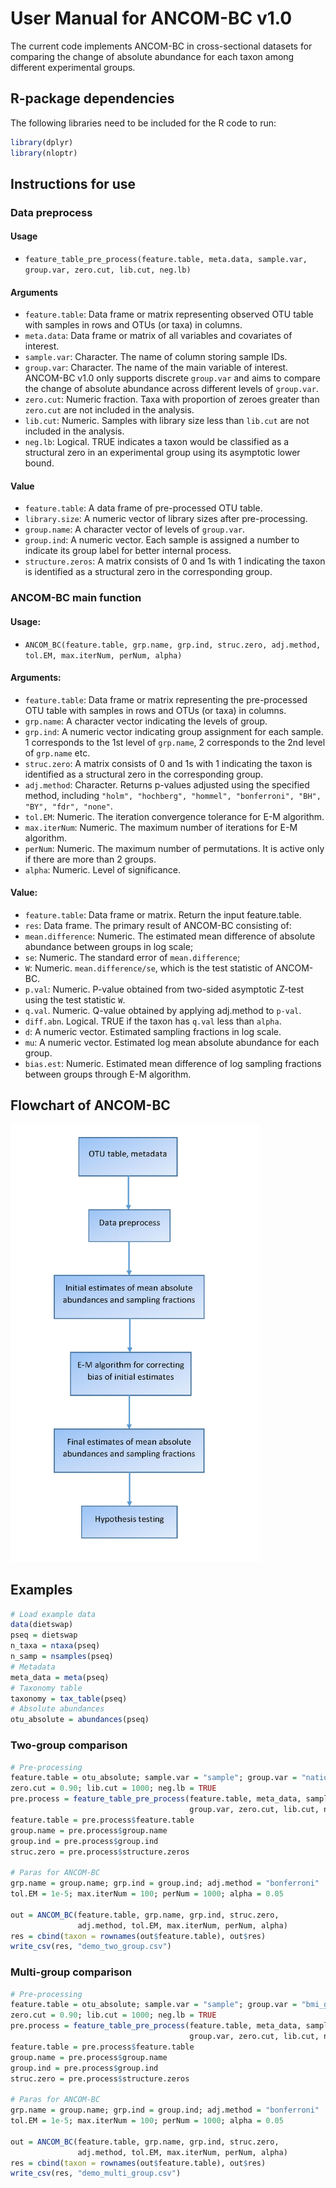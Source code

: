 # User Manual for ANCOM-BC v1.0
The current code implements ANCOM-BC in cross-sectional datasets for comparing the change of absolute abundance for each taxon among different experimental groups. 

## R-package dependencies
The following libraries need to be included for the R code to run:

```r
library(dplyr)
library(nloptr)
```

## Instructions for use

### Data preprocess

#### Usage

* ```feature_table_pre_process(feature.table, meta.data, sample.var, group.var, zero.cut, lib.cut, neg.lb)```

#### Arguments

*	```feature.table```: Data frame or matrix representing observed OTU table with samples in rows and OTUs (or taxa) in columns.
*	```meta.data```: Data frame or matrix of all variables and covariates of interest.
*	```sample.var```: Character. The name of column storing sample IDs.
*	```group.var```: Character. The name of the main variable of interest. ANCOM-BC v1.0 only supports discrete ```group.var``` and aims to compare the change of absolute abundance across different levels of ```group.var```.
*	```zero.cut```: Numeric fraction. Taxa with proportion of zeroes greater than ```zero.cut``` are not included in the analysis.
* ```lib.cut```: Numeric. Samples with library size less than ```lib.cut``` are not included in the analysis.
*	```neg.lb```: Logical. TRUE indicates a taxon would be classified as a structural zero in an experimental group using its asymptotic lower bound.

#### Value

* ```feature.table```: A data frame of pre-processed OTU table.
*	```library.size```: A numeric vector of library sizes after pre-processing.
*	```group.name```: A character vector of levels of ```group.var```.
*	```group.ind```: A numeric vector. Each sample is assigned a number to indicate its group label for better internal process.
*	```structure.zeros```: A matrix consists of 0 and 1s with 1 indicating the taxon is identified as a structural zero in the corresponding group.

### ANCOM-BC main function

#### Usage:

*	```ANCOM_BC(feature.table, grp.name, grp.ind, struc.zero, adj.method, tol.EM, max.iterNum, perNum, alpha)```

#### Arguments:

*	```feature.table```: Data frame or matrix representing the pre-processed OTU table with samples in rows and OTUs (or taxa) in columns. 
*	```grp.name```: A character vector indicating the levels of group. 
*	```grp.ind```: A numeric vector indicating group assignment for each sample. 1 corresponds to the 1st level of ```grp.name```, 2 corresponds to the 2nd level of ```grp.name``` etc.
*	```struc.zero```: A matrix consists of 0 and 1s with 1 indicating the taxon is identified as a structural zero in the corresponding group.
*	```adj.method```: Character. Returns p-values adjusted using the specified method, including ```"holm", "hochberg", "hommel", "bonferroni", "BH", "BY", "fdr", "none"```.
*	```tol.EM```: Numeric. The iteration convergence tolerance for E-M algorithm.
*	```max.iterNum```: Numeric. The maximum number of iterations for E-M algorithm.
* ```perNum```: Numeric. The maximum number of permutations. It is active only if there are more than 2 groups.
*	```alpha```: Numeric. Level of significance.

#### Value:
*	```feature.table```: Data frame or matrix. Return the input feature.table.
*	```res```: Data frame. The primary result of ANCOM-BC consisting of: 
  * ```mean.difference```: Numeric. The estimated mean difference of absolute abundance between groups in log scale;
  * ```se```: Numeric. The standard error of ```mean.difference```;
  * ```W```: Numeric. ```mean.difference/se```, which is the test statistic of ANCOM-BC.
  * ```p.val```: Numeric. P-value obtained from two-sided asymptotic Z-test using the test statistic ```W```.
  * ```q.val```. Numeric. Q-value obtained by applying adj.method to ```p-val```.
  * ```diff.abn```. Logical. TRUE if the taxon has ```q.val``` less than ```alpha```.
*	```d```: A numeric vector. Estimated sampling fractions in log scale.
*	```mu```: A numeric vector. Estimated log mean absolute abundance for each group.
*	```bias.est```: Numeric. Estimated mean difference of log sampling fractions between groups through E-M algorithm.

## Flowchart of ANCOM-BC

<img src="/demos/flowchart.jpg" width="400" height="700">

## Examples

```r
# Load example data
data(dietswap)
pseq = dietswap
n_taxa = ntaxa(pseq)
n_samp = nsamples(pseq)
# Metadata
meta_data = meta(pseq)
# Taxonomy table
taxonomy = tax_table(pseq)
# Absolute abundances
otu_absolute = abundances(pseq)
```

### Two-group comparison

```r
# Pre-processing
feature.table = otu_absolute; sample.var = "sample"; group.var = "nationality"; 
zero.cut = 0.90; lib.cut = 1000; neg.lb = TRUE
pre.process = feature_table_pre_process(feature.table, meta_data, sample.var, 
                                        group.var, zero.cut, lib.cut, neg.lb)
feature.table = pre.process$feature.table
group.name = pre.process$group.name
group.ind = pre.process$group.ind
struc.zero = pre.process$structure.zeros

# Paras for ANCOM-BC
grp.name = group.name; grp.ind = group.ind; adj.method = "bonferroni"
tol.EM = 1e-5; max.iterNum = 100; perNum = 1000; alpha = 0.05

out = ANCOM_BC(feature.table, grp.name, grp.ind, struc.zero,
               adj.method, tol.EM, max.iterNum, perNum, alpha)
res = cbind(taxon = rownames(out$feature.table), out$res)
write_csv(res, "demo_two_group.csv")
```

### Multi-group comparison

```r
# Pre-processing
feature.table = otu_absolute; sample.var = "sample"; group.var = "bmi_group"; 
zero.cut = 0.90; lib.cut = 1000; neg.lb = TRUE
pre.process = feature_table_pre_process(feature.table, meta_data, sample.var, 
                                        group.var, zero.cut, lib.cut, neg.lb)
feature.table = pre.process$feature.table
group.name = pre.process$group.name
group.ind = pre.process$group.ind
struc.zero = pre.process$structure.zeros

# Paras for ANCOM-BC
grp.name = group.name; grp.ind = group.ind; adj.method = "bonferroni"
tol.EM = 1e-5; max.iterNum = 100; perNum = 1000; alpha = 0.05

out = ANCOM_BC(feature.table, grp.name, grp.ind, struc.zero,
               adj.method, tol.EM, max.iterNum, perNum, alpha)
res = cbind(taxon = rownames(out$feature.table), out$res)
write_csv(res, "demo_multi_group.csv")
```
